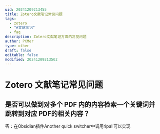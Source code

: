```yaml
---
uid: 20241209213455
title: Zotero文献笔记常见问题
tags:
  - zotero
  - "#文献笔记"
  - faq
description: Zotero文献笔记方面的常见问题
author: PKMer
type: other
draft: false
editable: false
modified: 20241209213502
---
```


# Zotero 文献笔记常见问题

## 是否可以做到对多个 PDF 内的内容检索一个关键词并跳转到对应 PDF的相关内容？

答：在Obsidian插件Another quick switcher中调用ripall可以实现